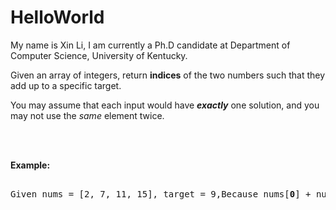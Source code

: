 # HelloWorld
My name is Xin Li, I am currently a Ph.D candidate at Department of Computer Science, University of Kentucky. 

<p>Given an array of integers, return <strong>indices</strong> of the two numbers such that they add up to a specific target.</p><p>You may assume that each input would have <strong><em>exactly</em></strong> one solution, and you may not use the <em>same</em> element twice.</p></br></br><p><strong>Example:</strong></p><pre></br>Given nums = [2, 7, 11, 15], target = 9,Because nums[<strong>0</strong>] + nums[<strong>1</strong>] = 2 + 7 = 9,return [<strong>0</strong>, <strong>1</strong>].</pre>
